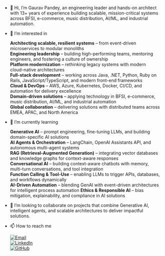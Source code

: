 - 👋 Hi, I’m Gaurav Pandey, an engineering leader and hands-on architect with 13+ years of experience building scalable, mission-critical systems across BFSI, e-commerce, music distribution, AI/ML, and industrial automation.
-  👀 I’m interested in

     **Architecting scalable, resilient systems** – from event-driven microservices to modular monoliths  
     **Engineering leadership** – building high-performing teams, mentoring engineers, and fostering a culture of ownership  
     **Platform modernization** – rethinking legacy systems with modern cloud-native architectures  
     **Full-stack development** – working across Java, .NET, Python, Ruby on Rails, JavaScript/TypeScript, and modern front-end frameworks  
     **Cloud & DevOps** – AWS, Azure, Kubernetes, Docker, CI/CD, and automation for delivery excellence  
     **Domain-driven solutions** – applying technology in BFSI, e-commerce, music distribution, AI/ML, and industrial automation  
     **Global collaboration** – delivering solutions with distributed teams across EMEA, APAC, and North America  


- 🌱 I’m currently learning

    **Generative AI** – prompt engineering, fine-tuning LLMs, and building domain-specific AI solutions  
    **AI Agents & Orchestration** – LangChain, OpenAI Assistants API, and autonomous multi-agent systems  
    **RAG (Retrieval-Augmented Generation)** – integrating vector databases and knowledge graphs for context-aware responses  
    **Conversational AI** – building context-aware chatbots with memory, multi-turn conversations, and tool integration  
    **Function Calling & Tool-Use** – enabling LLMs to trigger APIs, databases, and workflows dynamically  
    **AI-Driven Automation** – blending GenAI with event-driven architectures for intelligent process automation
    **Ethics & Responsible AI** – bias mitigation, explainability, and compliance in AI solutions
  
- 💞️ I’m looking to collaborate on projects that combine Generative AI, intelligent agents, and scalable architectures to deliver impactful solutions.
- 📫 How to reach me

    [![Email](https://img.shields.io/badge/Email-gaurav071%40gmail.com-red?style=flat&logo=gmail)](mailto:gaurav071@gmail.com)  
    [![LinkedIn](https://img.shields.io/badge/LinkedIn-Gaurav%20Pandey-blue?style=flat&logo=linkedin)](https://www.linkedin.com/in/gaurav-pandey-1060a77a/)  
    [![GitHub](https://img.shields.io/badge/GitHub-gaurav--devxp-black?style=flat&logo=github)](https://github.com/gaurav-devxp)  


<!---
gaurav-devxp/gaurav-devxp is a ✨ special ✨ repository because its `README.md` (this file) appears on your GitHub profile.
You can click the Preview link to take a look at your changes.
--->
